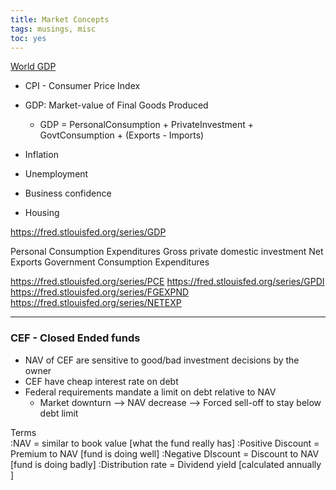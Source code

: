 ```yaml
---
title: Market Concepts
tags: musings, misc
toc: yes
---
```



[World GDP](https://fred.stlouisfed.org/series/NYGDPMKTPCDWLD)


* CPI - Consumer Price Index


* GDP: Market-value of Final Goods Produced
  * GDP = PersonalConsumption + PrivateInvestment + GovtConsumption + (Exports - Imports)
* Inflation
* Unemployment
* Business confidence
* Housing 

https://fred.stlouisfed.org/series/GDP

Personal Consumption Expenditures
Gross private domestic investment
Net Exports
Government Consumption Expenditures

https://fred.stlouisfed.org/series/PCE
https://fred.stlouisfed.org/series/GPDI
https://fred.stlouisfed.org/series/FGEXPND
https://fred.stlouisfed.org/series/NETEXP

---

### CEF - Closed Ended funds

* NAV of CEF are sensitive to good/bad investment decisions by the owner  
* CEF have cheap interest rate on debt
* Federal requirements mandate a limit on debt relative to NAV
  * Market downturn --> NAV decrease --> Forced sell-off to stay below debt limit

Terms    
  :NAV = similar to book value [what the fund really has]
  :Positive Discount = Premium to NAV [fund is doing well]
  :Negative DIscount = Discount to NAV [fund is doing badly]
  :Distribution rate = Dividend yield [calculated annually ]
